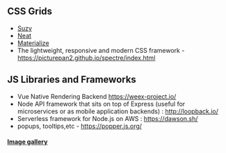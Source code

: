 ## CSS Grids

* [Suzy](http://susy.oddbird.net/)
* [Neat](http://neat.bourbon.io/)
* [Materialize](http://materializecss.com/)
* The lightweight, responsive and modern CSS framework - https://picturepan2.github.io/spectre/index.html


## JS Libraries and Frameworks

* Vue Native Rendering Backend https://weex-project.io/
* Node API framework that sits on top of Express (useful for microservices or as mobile application backends) : http://loopback.io/ 
* Serverless framework for Node.js on AWS : https://dawson.sh/
* popups, tooltips,etc - https://popper.js.org/ 

#### [Image gallery](http://nanogallery.brisbois.fr/)

